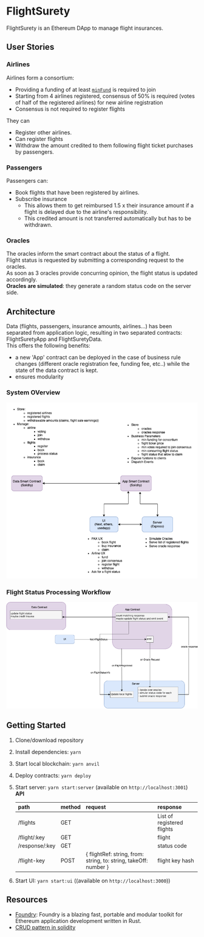 # FlightSurety

FlightSurety is an Ethereum DApp to manage flight insurances.

## User Stories

### Airlines

Airlines form a consortium:

- Providing a funding of at least [`minFund`](https://github.com/sripwoud/flight-surety/blob/410d7d477c95118ff7ddc24c8bc79b50c1389e03/contracts/src/FlightSuretyApp.sol#L53) is required to join
- Starting from 4 airlines registered, consensus of 50% is required  (votes of half of the registered
  airlines) for new airline registration
- Consensus is not required to register flights

They can

- Register other airlines.
- Can register flights
- Withdraw the amount credited to them following flight ticket purchases by passengers.

### Passengers

Passengers can:

- Book flights that have been registered by airlines.
- Subscribe insurance
    - This allows them to get reimbursed 1.5 x their insurance amount if a flight is delayed due to the airline's
      responsibility.
    - This credited amount is not transferred automatically but has to be withdrawn.

### Oracles

The oracles inform the smart contract about the status of a flight.  
Flight status is requested by submitting a corresponding request to the oracles.    
As soon as 3 oracles provide concurring opinion, the flight status is updated accordingly.  
**Oracles are simulated**: they generate a random status code on the server side.

## Architecture

Data (flights, passengers, insurance amounts, airlines...) has been separated from application logic,
resulting in two separated contracts: FlightSuretyApp and FlightSuretyData.  
This offers the following benefits:

- a new 'App' contract can be deployed in the case of business rule changes (different oracle registration fee, funding
  fee, etc..) while the state of the data contract is kept.
- ensures modularity

### System OVerview

![system overview](assets/system-overview.png)

### Flight Status Processing Workflow

![flight status processing diagram](assets/flight-status-workflow.png)

## Getting Started

1. Clone/download repository
2. Install dependencies: `yarn`
3. Start local blockchain: `yarn anvil`
4. Deploy contracts: `yarn deploy`
5. Start server: `yarn start:server` (available on `http://localhost:3001`)  
   **API**

   | path          | method | request                                                          | response                   |
   |---------------|--------|------------------------------------------------------------------|----------------------------|
   | /flights      | GET    |                                                                  | List of registered flights |
   | /flight/:key  | GET    |                                                                  | flight                     |
   | /response/:key| GET    |                                                                  | status code                |
   | /flight-key   | POST   | { flightRef: string, from: string, to: string, takeOff: number } | flight key hash            |

6. Start UI: `yarn start:ui` ((available on `http://localhost:3000`))

## Resources

- [Foundry](https://github.com/foundry-rs): Foundry is a blazing fast, portable and modular toolkit for Ethereum
  application development written in Rust.
- [CRUD pattern in solidity](https://medium.com/@robhitchens/solidity-crud-part-1-824ffa69509a)
